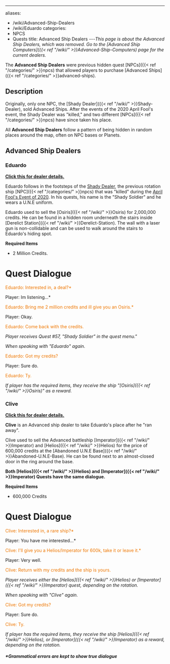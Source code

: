 ---
aliases:
- /wiki/Advanced-Ship-Dealers
- /wiki/Eduardo
categories:
- NPCS
- Quests
title: Advanced Ship Dealers
---_This page is about the Advanced Ship Dealers, which was removed. Go to the [Advanced Ship Computers]({{< ref "/wiki/" >}}Advanced-Ship-Computers) page for the current dealers._

The **Advanced Ship Dealers** were previous hidden quest [NPCs]({{< ref "/categories/" >}}npcs) that allowed players to purchase [Advanced Ships]({{< ref "/categories/" >}}advanced-ships).

## Description

Originally, only one NPC, the [Shady Dealer]({{< ref "/wiki/" >}}Shady-Dealer), sold Advanced Ships. After the events of the 2020 April Fool's event, the Shady Dealer was "killed," and two different [NPCs]({{< ref "/categories/" >}}npcs) have since taken his place.

All **Advanced Ship Dealers** follow a pattern of being hidden in random places around the map, often on NPC bases or Planets.

## Advanced Ship Dealers 

### Eduardo

<span class="mw-customtoggle-myDivision5"><u>**Click this for dealer details.**</u></span>

<div class="mw-collapsible mw-collapsed" id="mw-customcollapsible-myDivision5">

Eduardo follows in the footsteps of the [Shady
Dealer](Shady_Dealer "wikilink"), the previous rotation ship
[NPC]({{< ref "/categories/" >}}npcs) that was "killed" during the [April
Fool's Event of 2020](April_Fool's_Event_2020 "wikilink"). In his
quests, his name is the "Shady Soldier" and he wears a U.N.E uniform.

Eduardo used to sell the [Osiris]({{< ref "/wiki/" >}}Osiris) for 2,000,000 credits. He can be found in a hidden room underneath the stairs inside [Derelict Station]({{< ref "/wiki/" >}}Derelict-Station). The wall with a laser gun is non-collidable and can be used to walk around the stairs to Eduardo's hiding spot.

**Required Items**

- 2 Million Credits.

# Quest Dialogue

<span style="color:#ee7600">Eduardo: Interested in, a deal?*</span>

Player: Im listening...*

<span style="color:#ee7600">Eduardo: Bring me 2 million credits and ill give you an Osiris.*</span>

Player: Okay.

<span style="color:#ee7600">Eduardo: Come back with the credits.</span>

_Player receives Quest #57, "Shady Soldier" in the quest menu."_

_When speaking with "Eduardo" again._

<span style="color:#ee7600">Eduardo: Got my credits?</span>

Player: Sure do.

<span style="color:#ee7600">Eduardo: Ty.</span>

_If player has the required items, they receive the ship "[Osiris]({{< ref "/wiki/" >}}Osiris)" as a reward._

</div>
</div>

### Clive

<span class="mw-customtoggle-myDivision2"><u>**Click this for dealer details.**</u></span>

<div class="mw-collapsible mw-collapsed" id="mw-customcollapsible-myDivision2">

**Clive** is an Advanced ship dealer to take Eduardo's place after he
"ran away".

Clive used to sell the Advanced battleship [Imperator]({{< ref "/wiki/" >}}Imperator) and [Helios]({{< ref "/wiki/" >}}Helios) for the price of 600,000 credits at the [Abandoned U.N.E Base]({{< ref "/wiki/" >}}Abandoned-U.N.E-Base). He can be found next to an almost-closed door in the ring around the base.

**Both [Helios]({{< ref "/wiki/" >}}Helios) and [Imperator]({{< ref "/wiki/" >}}Imperator) Quests have the same dialogue.**

**Required Items**

- 600,000 Credits

# Quest Dialogue

<span style="color:#ee7600">Clive: Interested in, a rare ship?*

Player: You have me interested...*

<span style="color:#ee7600">Clive: I'll give you a Helios/Imperator for 600k, take it or leave it.*

Player: Very well.

<span style="color:#ee7600">Clive: Return with my credits and the ship is yours.

_Player receives either the [Helios]({{< ref "/wiki/" >}}Helios) or [Imperator]({{< ref "/wiki/" >}}Imperator) quest, depending on the rotation._

_When speaking with "Clive" again._

<span style="color:#ee7600">Clive: Got my credits?

Player: Sure do.

<span style="color:#ee7600">Clive: Ty.

_If player has the required items, they receive the ship [Helios]({{< ref "/wiki/" >}}Helios), or [Imperator]({{< ref "/wiki/" >}}Imperator) as a reward, depending on the rotation._

##### _*Grammatical errors are kept to show true dialogue_

</div>
</div>